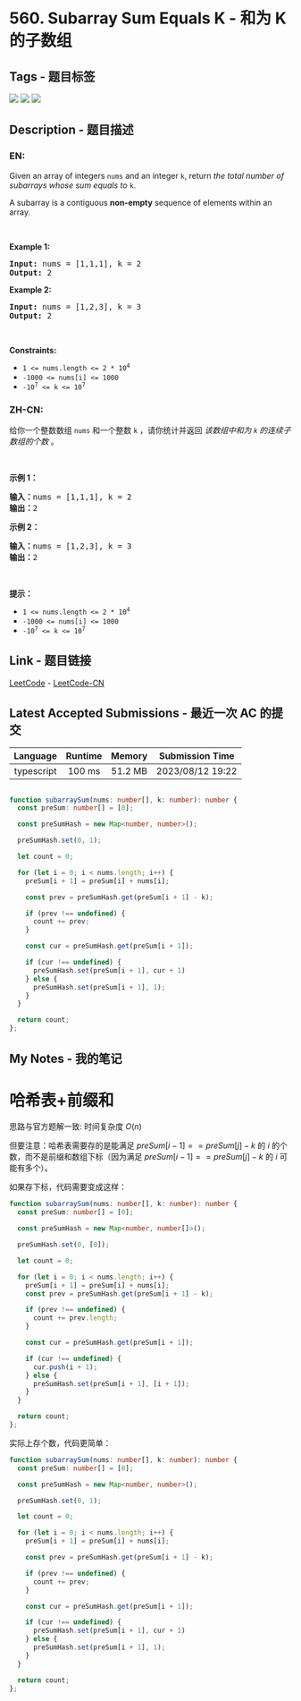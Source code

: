 
# 560. Subarray Sum Equals K - 和为 K 的子数组

## Tags - 题目标签

 <img src="https://img.shields.io/badge/Array-数组-blue.svg">   <img src="https://img.shields.io/badge/Hash Table-哈希表-blue.svg">   <img src="https://img.shields.io/badge/Prefix Sum-前缀和-blue.svg">  


## Description - 题目描述

### EN:
<p>Given an array of integers <code>nums</code> and an integer <code>k</code>, return <em>the total number of subarrays whose sum equals to</em> <code>k</code>.</p>

<p>A subarray is a contiguous <strong>non-empty</strong> sequence of elements within an array.</p>

<p>&nbsp;</p>
<p><strong class="example">Example 1:</strong></p>
<pre><strong>Input:</strong> nums = [1,1,1], k = 2
<strong>Output:</strong> 2
</pre><p><strong class="example">Example 2:</strong></p>
<pre><strong>Input:</strong> nums = [1,2,3], k = 3
<strong>Output:</strong> 2
</pre>
<p>&nbsp;</p>
<p><strong>Constraints:</strong></p>

<ul>
	<li><code>1 &lt;= nums.length &lt;= 2 * 10<sup>4</sup></code></li>
	<li><code>-1000 &lt;= nums[i] &lt;= 1000</code></li>
	<li><code>-10<sup>7</sup> &lt;= k &lt;= 10<sup>7</sup></code></li>
</ul>


### ZH-CN:
<p>给你一个整数数组 <code>nums</code> 和一个整数&nbsp;<code>k</code> ，请你统计并返回 <em>该数组中和为&nbsp;<code>k</code><strong>&nbsp;</strong>的连续子数组的个数&nbsp;</em>。</p>

<p>&nbsp;</p>

<p><strong>示例 1：</strong></p>

<pre>
<strong>输入：</strong>nums = [1,1,1], k = 2
<strong>输出：</strong>2
</pre>

<p><strong>示例 2：</strong></p>

<pre>
<strong>输入：</strong>nums = [1,2,3], k = 3
<strong>输出：</strong>2
</pre>

<p>&nbsp;</p>

<p><strong>提示：</strong></p>

<ul>
	<li><code>1 &lt;= nums.length &lt;= 2 * 10<sup>4</sup></code></li>
	<li><code>-1000 &lt;= nums[i] &lt;= 1000</code></li>
	<li><code>-10<sup>7</sup> &lt;= k &lt;= 10<sup>7</sup></code></li>
</ul>



## Link - 题目链接

[LeetCode](https://leetcode.com/problems/subarray-sum-equals-k/description/)  -  [LeetCode-CN](https://leetcode.cn/problems/subarray-sum-equals-k/description/)
## Latest Accepted Submissions - 最近一次 AC 的提交


| Language | Runtime | Memory | Submission Time |
|:---:|:---:|:---:|:---:|
| typescript  | 100 ms | 51.2 MB | 2023/08/12 19:22 |

```typescript

function subarraySum(nums: number[], k: number): number {
  const preSum: number[] = [0];

  const preSumHash = new Map<number, number>();

  preSumHash.set(0, 1);

  let count = 0;

  for (let i = 0; i < nums.length; i++) {
    preSum[i + 1] = preSum[i] + nums[i];

    const prev = preSumHash.get(preSum[i + 1] - k);

    if (prev !== undefined) {
      count += prev;
    }

    const cur = preSumHash.get(preSum[i + 1]);

    if (cur !== undefined) {
      preSumHash.set(preSum[i + 1], cur + 1)
    } else {
      preSumHash.set(preSum[i + 1], 1);
    }
  }

  return count;
};

```
## My Notes - 我的笔记


# 哈希表+前缀和
思路与官方题解一致:  时间复杂度 $O(n)$

但要注意：哈希表需要存的是能满足 $preSum[i - 1] == preSum[j] - k$ 的 $i$ 的个数，而不是前缀和数组下标（因为满足 $preSum[i - 1] == preSum[j] - k$ 的 $i$ 可能有多个）。

如果存下标，代码需要变成这样：

```typescript
function subarraySum(nums: number[], k: number): number {
  const preSum: number[] = [0];

  const preSumHash = new Map<number, number[]>();

  preSumHash.set(0, [0]);

  let count = 0;

  for (let i = 0; i < nums.length; i++) {
    preSum[i + 1] = preSum[i] + nums[i];
    const prev = preSumHash.get(preSum[i + 1] - k);

    if (prev !== undefined) {
      count += prev.length;
    }

    const cur = preSumHash.get(preSum[i + 1]);

    if (cur !== undefined) {
      cur.push(i + 1);
    } else {
      preSumHash.set(preSum[i + 1], [i + 1]);
    }
  }

  return count;
};
```

实际上存个数，代码更简单：

```typescript
function subarraySum(nums: number[], k: number): number {
  const preSum: number[] = [0];

  const preSumHash = new Map<number, number>();

  preSumHash.set(0, 1);

  let count = 0;

  for (let i = 0; i < nums.length; i++) {
    preSum[i + 1] = preSum[i] + nums[i];

    const prev = preSumHash.get(preSum[i + 1] - k);

    if (prev !== undefined) {
      count += prev;
    }

    const cur = preSumHash.get(preSum[i + 1]);

    if (cur !== undefined) {
      preSumHash.set(preSum[i + 1], cur + 1)
    } else {
      preSumHash.set(preSum[i + 1], 1);
    }
  }

  return count;
};
```



